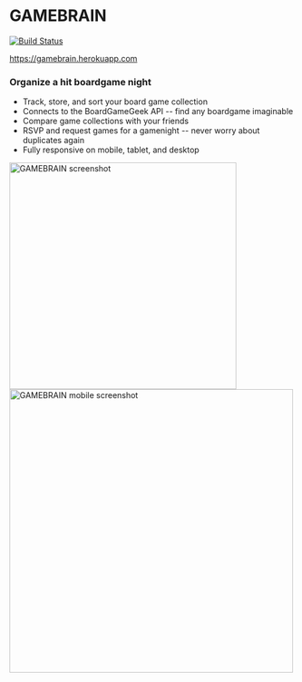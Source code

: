 # GAMEBRAIN
[![Build Status](https://travis-ci.org/andybeers/gamebrain.svg?branch=master)](https://travis-ci.org/andybeers/gamebrain)

https://gamebrain.herokuapp.com

### Organize a hit boardgame night
- Track, store, and sort your board game collection
- Connects to the BoardGameGeek API -- find any boardgame imaginable
- Compare game collections with your friends
- RSVP and request games for a gamenight -- never worry about duplicates again
- Fully responsive on mobile, tablet, and desktop


<img alt="GAMEBRAIN screenshot" src="http://i.imgur.com/4ZLSduP.png?1" height="400px">


<img alt="GAMEBRAIN mobile screenshot" src="http://i.imgur.com/0d81f8Y.png" height="500px">


